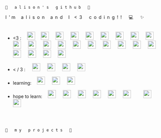  `🌱   a l i s o n ' s   g i t h u b   🌱`

I&ensp;'&nbsp;m&ensp;&ensp; a&ensp;l&ensp;i&ensp;s&ensp;o&ensp;n&ensp;&ensp; a&ensp;n&ensp;d&ensp;&ensp; I&ensp;&ensp;<&ensp;3 &ensp;&ensp; c&ensp;o&ensp;d&ensp;i&ensp;n&ensp;g&ensp;!&ensp;!&ensp; &ensp; :computer: &ensp;&ensp; ✨ 
<br><br>               

              
* <3 : &ensp;&ensp;<img src="https://cdn.jsdelivr.net/gh/devicons/devicon/icons/python/python-original-wordmark.svg" width="25" /> &ensp;&ensp;<img src="https://cdn.jsdelivr.net/gh/devicons/devicon/icons/javascript/javascript-plain.svg" width="25" /> &ensp;&ensp; <img src="https://cdn.jsdelivr.net/gh/devicons/devicon/icons/c/c-original.svg" width="25"/> &ensp;&ensp; <img src="https://cdn.jsdelivr.net/gh/devicons/devicon/icons/html5/html5-plain-wordmark.svg" width="25"/> &ensp;&ensp; <img src="https://cdn.jsdelivr.net/gh/devicons/devicon/icons/rstudio/rstudio-original.svg" width="25"/> &ensp;&ensp; <img src="https://cdn.jsdelivr.net/gh/devicons/devicon/icons/arduino/arduino-original-wordmark.svg" width="25"/> &ensp;&ensp; <img src="https://cdn.jsdelivr.net/gh/devicons/devicon/icons/bash/bash-original.svg" width="25"/> &ensp;&ensp; <img src="https://cdn.jsdelivr.net/gh/devicons/devicon/icons/firebase/firebase-plain-wordmark.svg" width="25"/> &ensp;&ensp; <img src="https://cdn.jsdelivr.net/gh/devicons/devicon/icons/flask/flask-original-wordmark.svg" width="25"/> &ensp;&ensp; <img src="https://cdn.jsdelivr.net/gh/devicons/devicon/icons/d3js/d3js-plain.svg" width="25"/> &ensp;&ensp; <img src="https://cdn.jsdelivr.net/gh/devicons/devicon/icons/django/django-plain-wordmark.svg" width="25"/> &ensp;&ensp; <img src="https://cdn.jsdelivr.net/gh/devicons/devicon/icons/bootstrap/bootstrap-plain-wordmark.svg" width="25"/> &ensp;&ensp; <img src="https://cdn.jsdelivr.net/gh/devicons/devicon/icons/cplusplus/cplusplus-line.svg" width="25"/> &ensp;&ensp; <img src="https://cdn.jsdelivr.net/gh/devicons/devicon/icons/grafana/grafana-original-wordmark.svg" width="25"/> &ensp;&ensp; <img src="https://cdn.jsdelivr.net/gh/devicons/devicon/icons/html5/html5-plain-wordmark.svg" width="25"/> &ensp;&ensp; <img src="https://cdn.jsdelivr.net/gh/devicons/devicon/icons/jquery/jquery-plain-wordmark.svg" width="25"/> &ensp;&ensp; <img src="https://cdn.jsdelivr.net/gh/devicons/devicon/icons/canva/canva-original.svg" width="25"/> &ensp;&ensp; <img src="https://cdn.jsdelivr.net/gh/devicons/devicon/icons/mysql/mysql-plain-wordmark.svg" width="25"/> &ensp;&ensp; <img src="https://cdn.jsdelivr.net/gh/devicons/devicon/icons/pandas/pandas-original-wordmark.svg" width="25"/> &ensp;&ensp; <img src="https://cdn.jsdelivr.net/gh/devicons/devicon/icons/nodejs/nodejs-plain-wordmark.svg" width="25"/> &ensp;&ensp; <img src="https://cdn.jsdelivr.net/gh/devicons/devicon/icons/processing/processing-plain-wordmark.svg" width="25"/> &ensp;&ensp; <img src="https://cdn.jsdelivr.net/gh/devicons/devicon/icons/raspberrypi/raspberrypi-line-wordmark.svg" width="25"/> &ensp;&ensp; <img src="https://cdn.jsdelivr.net/gh/devicons/devicon/icons/selenium/selenium-original.svg" width="25"/> &ensp;&ensp; 

* < / 3 : &ensp;&ensp; <img src="https://cdn.jsdelivr.net/gh/devicons/devicon/icons/css3/css3-plain-wordmark.svg" width="25"/> &ensp;&ensp; <img src="https://cdn.jsdelivr.net/gh/devicons/devicon/icons/ocaml/ocaml-original-wordmark.svg" width="25"/> &ensp;&ensp; <img src="https://cdn.jsdelivr.net/gh/devicons/devicon/icons/markdown/markdown-original.svg" width="25"/> &ensp;&ensp; <img src="https://cdn.jsdelivr.net/gh/devicons/devicon/icons/mongodb/mongodb-original-wordmark.svg" width="25"/> &ensp;&ensp; 
  
* learning: &ensp;&ensp;<img src="https://cdn.jsdelivr.net/gh/devicons/devicon/icons/opengl/opengl-original.svg" width="25"/> &ensp;&ensp; <img src="https://cdn.jsdelivr.net/gh/devicons/devicon/icons/threejs/threejs-original-wordmark.svg" width="25"/> &ensp;&ensp; <img src="https://cdn.jsdelivr.net/gh/devicons/devicon/icons/vuejs/vuejs-plain-wordmark.svg" width="25"/> &ensp;&ensp; 
  
* hope to learn: &ensp;&ensp;<img src="https://cdn.jsdelivr.net/gh/devicons/devicon/icons/graphql/graphql-plain-wordmark.svg" width="25"/> &ensp;&ensp; <img src="https://cdn.jsdelivr.net/gh/devicons/devicon/icons/java/java-original-wordmark.svg" width="25"/> &ensp;&ensp; <img src="https://cdn.jsdelivr.net/gh/devicons/devicon/icons/ruby/ruby-plain-wordmark.svg" width="25"/> &ensp;&ensp; <img src="https://cdn.jsdelivr.net/gh/devicons/devicon/icons/rust/rust-plain.svg" width="25"/> &ensp;&ensp; <img src="https://cdn.jsdelivr.net/gh/devicons/devicon/icons/angularjs/angularjs-plain-wordmark.svg" width="25"/> &ensp;&ensp; <img src="https://cdn.jsdelivr.net/gh/devicons/devicon/icons/swift/swift-plain-wordmark.svg" width="25"/> &ensp;&ensp; &ensp;&ensp; <img src="https://cdn.jsdelivr.net/gh/devicons/devicon/icons/opencv/opencv-plain-wordmark.svg" width="25"/> &ensp;&ensp; <img src="https://cdn.jsdelivr.net/gh/devicons/devicon/icons/tailwindcss/tailwindcss-original-wordmark.svg" width="25"/> &ensp;&ensp;

<br>               
<br> 

`🌼   m y   p r o j e c t s   🌼`
          
<!--
**alisonkim12/alisonkim12** is a ✨ _special_ ✨ repository because its `README.md` (this file) appears on your GitHub profile.

Here are some ideas to get you started:

- 🔭 I’m currently working on ...
- 🌱 I’m currently learning ...
- 👯 I’m looking to collaborate on ...
- 🤔 I’m looking for help with ...
- 💬 Ask me about ...
- 📫 How to reach me: ...
- 😄 Pronouns: ...
- ⚡ Fun fact: ...
-->
